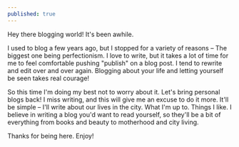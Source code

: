 ```yaml
---
published: true
---
```

Hey there blogging world! It's been awhile.

I used to blog a few years ago, but I stopped for a variety of reasons – The biggest one being perfectionism. I love to write, but it takes a lot of time for me to feel comfortable pushing "publish" on a blog post. I tend to rewrite and edit over and over again. Blogging about your life and letting yourself be seen takes real courage!

So this time I'm doing my best not to worry about it. Let's bring personal blogs back! I miss writing, and this will give me an excuse to do it more. It'll be simple – I'll write about our lives in the city. What I'm up to. Things I like. I believe in writing a blog you'd want to read yourself, so they'll be a bit of everything from books and beauty to motherhood and city living.

Thanks for being here. Enjoy!
